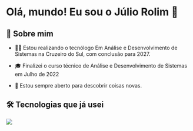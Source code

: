 

# Olá, mundo! Eu sou o Júlio Rolim 👋

## 🚀 Sobre mim

- 👨‍💻 Estou realizando o tecnólogo Em Análise e Desenvolvimento de Sistemas na Cruzeiro do Sul, com conclusão para 2027.

- 🎓 Finalizei o curso técnico de Análise e Desenvolvimento de Sistemas em Julho de 2022

- 🔭 Estou sempre aberto para descobrir coisas novas.

## 🛠️ Tecnologias que já usei

<p align="left">
  <a href="https://skillicons.dev">
     <img src="https://skillicons.dev/icons?i=replit,vscode,html,css,js,php,phpstorm,figma&theme=dark" />
  </a>
</p>







